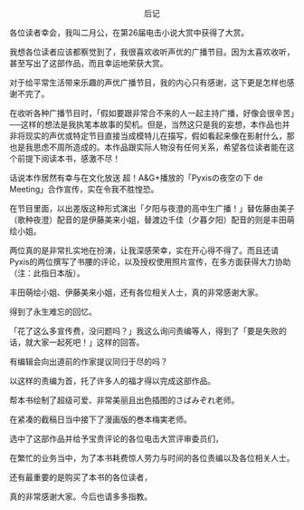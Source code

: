 <p align="center">后记</p>

各位读者幸会，我叫二月公，在第26届电击小说大赏中获得了大赏。

我想各位读者应该都察觉到了，我很喜欢收听声优的广播节目。因为太喜欢收听，甚至写出了这部作品，而且幸运地荣获大赏。

对于给平常生活带来乐趣的声优广播节目，我的内心只有感谢，这下更是怎样也感谢不完了。

在收听各种广播节目时，「假如要跟非常合不来的人一起主持广播，好像会很辛苦」──这样的想法是我执笔本故事的契机。但是，当然这只是我的妄想，本作品也并非将现实的声优或特定节目直接当成模特儿在描写，假如看起来像在影射什么，那也是我思虑不周所造成的。本作品跟实际人物没有任何关系，希望各位读者能在这个前提下阅读本书，感激不尽！

话说本作居然有幸与在文化放送 超！A&G+播放的「Pyxisの夜空の下 de Meeting」合作宣传，实在令我不胜惶恐。

在节目里面，以出差版这种形式演出「夕阳与夜澄的高中生广播！」替佐藤由美子（歌种夜澄）配音的是伊藤美来小姐，替渡边千佳（夕暮夕阳）配音的则是丰田萌绘小姐。

两位真的是非常扎实地在扮演，让我深感荣幸，实在开心得不得了。而且还请Pyxis的两位撰写了书腰的评论，以及授权使用照片宣传，在多方面获得大力协助（注：此指日本版）。

丰田萌绘小姐、伊藤美来小姐，还有各位相关人士，真的非常感谢大家。

得到了永生难忘的回忆。

「花了这么多宣传费，没问题吗？」我这么询问责编等人，得到了「要是失败的话，就大家一起死吧！」这样的回答。

有编辑会向出道前的作家提议同归于尽的吗？

以这样的责编为首，托了许多人的福才得以完成这部作品。

帮本书绘制了超级可爱、非常美丽且出色插图的さばみぞれ老师。

在紧凑的截稿日当中接下了漫画版的巻本梅実老师。

选中了这部作品并给予宝贵评论的各位电击大赏评审委员们，

在繁忙的业务当中，为了本书耗费惊人劳力与时间的各位责编以及各位相关人士。

还有最重要的是购买了本书的各位读者，

真的非常感谢大家。今后也请多多指教。

